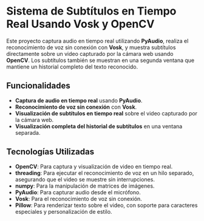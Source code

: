 # Sistema de Subtítulos en Tiempo Real Usando Vosk y OpenCV

Este proyecto captura audio en tiempo real utilizando **PyAudio**, realiza el reconocimiento de voz sin conexión con **Vosk**, y muestra subtítulos directamente sobre un video capturado por la cámara web usando **OpenCV**. Los subtítulos también se muestran en una segunda ventana que mantiene un historial completo del texto reconocido.

## Funcionalidades

- **Captura de audio en tiempo real** usando **PyAudio**.
- **Reconocimiento de voz sin conexión** con **Vosk**.
- **Visualización de subtítulos en tiempo real** sobre el video capturado por la cámara web.
- **Visualización completa del historial de subtítulos** en una ventana separada.

## Tecnologías Utilizadas

- **OpenCV**: Para captura y visualización de video en tiempo real.
- **threading**: Para ejecutar el reconocimiento de voz en un hilo separado, asegurando que el video se muestre sin interrupciones.
- **numpy**: Para la manipulación de matrices de imágenes.
- **PyAudio**: Para capturar audio desde el micrófono.
- **Vosk**: Para el reconocimiento de voz sin conexión.
- **Pillow**: Para renderizar texto sobre el video, con soporte para caracteres especiales y personalización de estilo.
